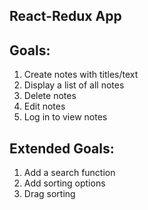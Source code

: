 ## React-Redux App

## Goals:
1. Create notes with titles/text
2. Display a list of all notes
3. Delete notes
4. Edit notes
5. Log in to view notes

## Extended Goals:
1. Add a search function
2. Add sorting options
3. Drag sorting